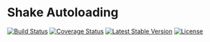 # Shake Autoloading
[![Build Status](https://travis-ci.org/shake-php/autoloading.svg?branch=master)](https://travis-ci.org/shake-php/autoloading)
[![Coverage Status](https://coveralls.io/repos/github/shake-php/autoloading/badge.svg?branch=master)](https://coveralls.io/github/shake-php/autoloading?branch=master&service=github)
[![Latest Stable Version](https://poser.pugx.org/shake-php/autoloading/v/stable)](https://packagist.org/packages/shake-php/autoloading)
[![License](https://poser.pugx.org/shake-php/autoloading/license)](https://packagist.org/packages/shake-php/autoloading)
